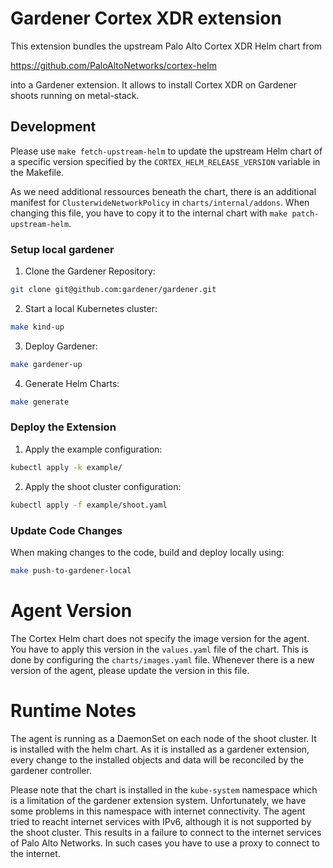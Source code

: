 # Gardener Cortex XDR extension

This extension bundles the upstream Palo Alto Cortex XDR Helm chart from

  https://github.com/PaloAltoNetworks/cortex-helm

into a Gardener extension. It allows to install Cortex XDR on Gardener shoots
running on metal-stack.


## Development


Please use `make fetch-upstream-helm` to update the upstream Helm chart of a
specific version specified by the `CORTEX_HELM_RELEASE_VERSION` variable in the
Makefile.

As we need additional ressources beneath the chart, there is an additional manifest
for `ClusterwideNetworkPolicy` in `charts/internal/addons`. When changing this
file, you have to copy it to the internal chart with `make patch-upstream-helm`.

### Setup local gardener

1. Clone the Gardener Repository:
```bash
git clone git@github.com:gardener/gardener.git
```

2. Start a local Kubernetes cluster:
```bash
make kind-up
```

3. Deploy Gardener:
```bash
make gardener-up
```

4. Generate Helm Charts:
```bash
make generate
```

### Deploy the Extension

1. Apply the example configuration:
```bash
kubectl apply -k example/
```

2. Apply the shoot cluster configuration:
```bash
kubectl apply -f example/shoot.yaml
```

### Update Code Changes

When making changes to the code, build and deploy locally using:
```bash
make push-to-gardener-local
```

# Agent Version

The Cortex Helm chart does not specify the image version for the agent. You have
to apply this version in the `values.yaml` file of the chart. This is done by
configuring the `charts/images.yaml` file. Whenever there is a new version of
the agent, please update the version in this file.

# Runtime Notes

The agent is running as a DaemonSet on each node of the shoot cluster. It is installed
with the helm chart. As it is installed as a gardener extension, every change to the
installed objects and data will be reconciled by the gardener controller.

Please note that the chart is installed in the `kube-system` namespace which is
a limitation of the gardener extension system. Unfortunately, we have some problems
in this namespace with internet connectivity. The agent tried to reacht internet
services with IPv6, although it is not supported by the shoot cluster. This results
in a failure to connect to the internet services of Palo Alto Networks. In such
cases you have to use a proxy to connect to the internet.

